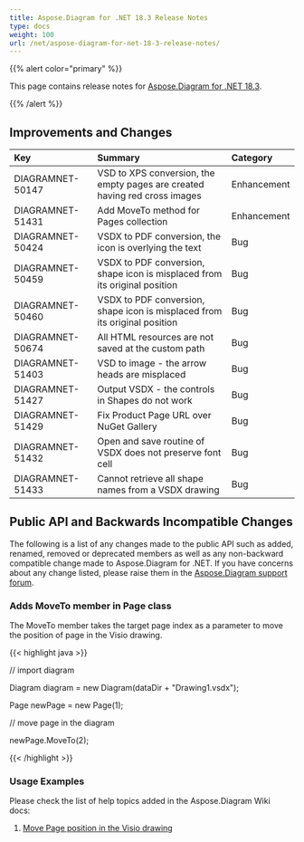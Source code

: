 ```yaml
---
title: Aspose.Diagram for .NET 18.3 Release Notes
type: docs
weight: 100
url: /net/aspose-diagram-for-net-18-3-release-notes/
---
```


{{% alert color="primary" %}} 

This page contains release notes for [Aspose.Diagram for .NET 18.3](https://www.nuget.org/packages/Aspose.Diagram/18.3.0).

{{% /alert %}} 
## **Improvements and Changes**

|**Key**|**Summary**|**Category**|
| :- | :- | :- |
|DIAGRAMNET-50147|VSD to XPS conversion, the empty pages are created having red cross images|Enhancement|
|DIAGRAMNET-51431|Add MoveTo method for Pages collection|Enhancement|
|DIAGRAMNET-50424  |VSDX to PDF conversion, the icon is overlying the text|Bug|
|DIAGRAMNET-50459|VSDX to PDF conversion, shape icon is misplaced from its original position|Bug|
|DIAGRAMNET-50460|VSDX to PDF conversion, shape icon is misplaced from its original position|Bug|
|DIAGRAMNET-50674|All HTML resources are not saved at the custom path|Bug|
|DIAGRAMNET-51403|VSD to image - the arrow heads are misplaced|Bug|
|DIAGRAMNET-51427|Output VSDX - the controls in Shapes do not work|Bug|
|DIAGRAMNET-51429|Fix Product Page URL over NuGet Gallery|Bug|
|DIAGRAMNET-51432|Open and save routine of VSDX does not preserve font cell|Bug|
|DIAGRAMNET-51433|Cannot retrieve all shape names from a VSDX drawing|Bug|
## **Public API and Backwards Incompatible Changes**
The following is a list of any changes made to the public API such as added, renamed, removed or deprecated members as well as any non-backward compatible change made to Aspose.Diagram for .NET. If you have concerns about any change listed, please raise them in the [Aspose.Diagram support forum](https://forum.aspose.com/c/diagram/17).
### **Adds MoveTo member in Page class**
The MoveTo member takes the target page index as a parameter to move the position of page in the Visio drawing.

{{< highlight java >}}

 // import diagram

Diagram diagram = new Diagram(dataDir + "Drawing1.vsdx");

Page newPage = new Page(1);

// move page in the diagram

newPage.MoveTo(2);

{{< /highlight >}}
### **Usage Examples**
Please check the list of help topics added in the Aspose.Diagram Wiki docs: 

1. [Move Page position in the Visio drawing](https://docs.aspose.com/diagram/net/retrieve-get-copy-and-insert-a-page/#move-page-position-in-the-visio-drawing)
